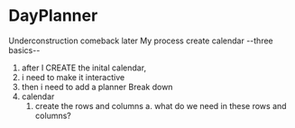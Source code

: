 # DayPlanner
Underconstruction comeback later
My process
create calendar
--three basics--
1. after I CREATE the inital calendar,
2. i need to make it interactive
3. then i need to add a planner 
    Break down
1. calendar
    1. create the rows and columns
        a. what do we need in these rows and columns?